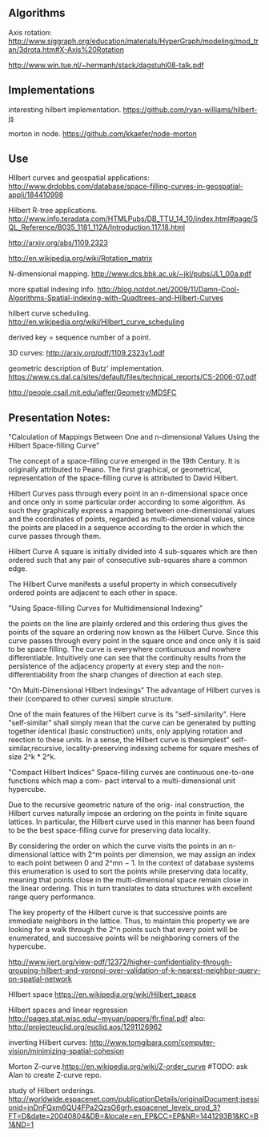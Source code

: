 ## Algorithms

Axis rotation: http://www.siggraph.org/education/materials/HyperGraph/modeling/mod_tran/3drota.htm#X-Axis%20Rotation

http://www.win.tue.nl/~hermanh/stack/dagstuhl08-talk.pdf

## Implementations

interesting hilbert implementation. https://github.com/ryan-williams/hilbert-js

morton in node. https://github.com/kkaefer/node-morton


## Use

HIlbert curves and geospatial applications: http://www.drdobbs.com/database/space-filling-curves-in-geospatial-appli/184410998

Hilbert R-tree applications. http://www.info.teradata.com/HTMLPubs/DB_TTU_14_10/index.html#page/SQL_Reference/B035_1181_112A/Introduction.117.18.html


http://arxiv.org/abs/1109.2323


http://en.wikipedia.org/wiki/Rotation_matrix

N-dimensional mapping. http://www.dcs.bbk.ac.uk/~jkl/pubs/JL1_00a.pdf

more spatial indexing info. http://blog.notdot.net/2009/11/Damn-Cool-Algorithms-Spatial-indexing-with-Quadtrees-and-Hilbert-Curves

hilbert curve scheduling. http://en.wikipedia.org/wiki/Hilbert_curve_scheduling

derived key = sequence number of a point.

3D curves: http://arxiv.org/pdf/1109.2323v1.pdf

geometric description of Butz' implementation. https://www.cs.dal.ca/sites/default/files/technical_reports/CS-2006-07.pdf

http://people.csail.mit.edu/jaffer/Geometry/MDSFC

## Presentation Notes:
"Calculation of Mappings Between One and n-dimensional Values Using the Hilbert Space-filling Curve"

The concept of a space-filling curve emerged in the 19th Century. It is originally attributed to Peano. The first graphical, or geometrical, representation of the space-filling curve is attributed to David Hilbert.

Hilbert Curves pass through every point in an n-dimensional space once and once only in some particular order according to some algorithm. As such they graphically express a mapping between one-dimensional values and the coordinates of points, regarded as multi-dimensional values, since the points are placed in a sequence according to the order in which the curve passes through them.

Hilbert Curve
A square is initially divided into 4 sub-squares which are then ordered such that any pair of consecutive sub-squares share a common edge.

The Hilbert Curve manifests a useful property in which consecutively ordered points are adjacent to each other in space.

"Using Space-filling Curves for Multidimensional Indexing"

the points on the line are plainly ordered and this ordering thus gives the points of the square an ordering now known as the Hilbert Curve. Since this curve passes through every point in the square once and once only it is said to be space filling. The curve is everywhere contiunuous and nowhere differentiable.
Intuitively one can see that the continuity results from the persistence of the adjacency property at every step and the non-differentiability from the sharp changes of direction at each step.

"On Multi-Dimensional Hilbert Indexings"
The advantage of Hilbert curves is their (compared to other curves) simple structure.

One of the main features of the Hilbert curve is its "self-similarity". Here "self-similar" shall simply mean that the curve can be generated by putting together identical (basic construction) units, only applying rotation and reection
to these units. In a sense, the Hilbert curve is thesimplest" self-similar,recursive, locality-preserving indexing scheme for square meshes of size 2^k * 2^k.

"Compact Hilbert Indices"
Space-filling curves are continuous one-to-one functions which map a com- pact interval to a multi-dimensional unit hypercube.

Due to the recursive geometric nature of the orig- inal construction, the Hilbert curves naturally impose an ordering on the points in finite square lattices. In particular, the Hilbert curve used in this manner has been found to be the best space-filling curve for preserving data locality.

By considering the order on which the curve visits the points in an n- dimensional lattice with 2^m points per dimension, we may assign an index to each point between 0 and 2^mn − 1. In the context of database systems this enumeration is used to sort the points while preserving data locality, meaning that points close in the multi-dimensional space remain close in the linear ordering. This in turn translates to data structures with excellent range query performance.

The key property of the Hilbert curve is that successive points are immediate neighbors in the lattice. Thus, to maintain this property we are looking for a walk through the 2^n points such that every point will be enumerated, and successive points will be neighboring corners of the hypercube.

http://www.ijert.org/view-pdf/12372/higher-confidentiality-through-grouping-hilbert-and-voronoi-over-validation-of-k-nearest-neighbor-query-on-spatial-network

HIlbert space https://en.wikipedia.org/wiki/Hilbert_space

Hilbert spaces and linear regression http://pages.stat.wisc.edu/~myuan/papers/flr.final.pdf
    also: http://projecteuclid.org/euclid.aos/1291126962


inverting Hilbert curves: http://www.tomgibara.com/computer-vision/minimizing-spatial-cohesion

Morton Z-curve.https://en.wikipedia.org/wiki/Z-order_curve #TODO: ask Alan to create Z-curve repo.

study of Hilbert orderings. http://worldwide.espacenet.com/publicationDetails/originalDocument;jsessionid=inDnFQxm6QU4FPa2QzsG6grh.espacenet_levelx_prod_3?FT=D&date=20040804&DB=&locale=en_EP&CC=EP&NR=1441293B1&KC=B1&ND=1
